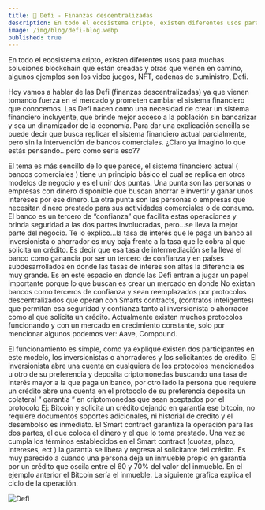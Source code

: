 ```yaml
---
title: 💸 Defi - Finanzas descentralizadas
description: En todo el ecosistema cripto, existen diferentes usos para muchas soluciones blockchain que están creadas y otras que vienen en camino, algunos ejemplos son los video juegos, NFT, cadenas de suministro, Defi.
image: /img/blog/defi-blog.webp
published: true
---
```


En todo el ecosistema cripto, existen diferentes usos para muchas soluciones blockchain que están creadas y otras que vienen en camino, algunos ejemplos son los video juegos, NFT, cadenas de suministro, Defi.

Hoy vamos a hablar de las Defi (finanzas descentralizadas) ya que vienen tomando fuerza en el mercado y prometen cambiar el sistema financiero que conocemos. Las Defi nacen como una necesidad de crear un sistema financiero incluyente, que brinde mejor acceso a la población sin bancarizar y sea un dinamizador de la economía. Para dar una explicación sencilla se puede decir que busca replicar el sistema financiero actual parcialmente, pero sin la intervención de bancos comerciales. ¿Claro ya imagino lo que estás pensando…pero como seria eso??

El tema es más sencillo de lo que parece, el sistema financiero actual ( bancos comerciales ) tiene un principio básico el cual se replica en otros modelos de negocio y es el unir dos puntas. Una punta son las personas o empresas con dinero disponible que buscan ahorrar e invertir y ganar unos intereses por ese dinero. La otra punta son las personas o empresas que necesitan dinero prestado para sus actividades comerciales o de consumo. El banco es un tercero de “confianza” que facilita estas operaciones y brinda seguridad a las dos partes involucradas, pero…se lleva la mejor parte del negocio. Te lo explico…la  tasa de interés que le paga un banco al inversionista o ahorrador es muy baja frente a la tasa que le cobra al que solicita un crédito. Es decir que esa tasa de intermediación se la lleva el banco como ganancia por ser un tercero de confianza y en países subdesarrollados en donde las tasas de interes son altas la diferencia es muy grande. Es en este espacio en donde las Defi entran a jugar un papel importante porque lo que buscan es crear un mercado en donde No existan bancos como terceros de confianza y sean reemplazados por protocolos descentralizados que operan con Smarts contracts, (contratos inteligentes) que permitan esa seguridad y confianza tanto al inversionista o ahorrador como al que solicita un crédito. Actualmente existen muchos protocolos funcionando y con un mercado en crecimiento constante, solo por mencionar algunos podemos ver:  Aave, Compound.

El funcionamiento es simple, como ya expliqué existen dos participantes en este modelo, los inversionistas o ahorradores y los solicitantes de crédito. El inversionista abre una cuenta en cualquiera de los protocolos mencionados u otro de su preferencia y deposita criptomonedas buscando una tasa de interés mayor a la que paga un banco, por otro lado la persona que requiere un crédito abre una cuenta en el protocolo de su preferencia deposita un colateral “ garantía “ en criptomonedas que sean aceptados por el protocolo Ej: Bitcoin y solicita un crédito dejando en garantía ese bitcoin, no requiere documentos soportes adicionales, ni historial de credito y el desembolso es inmediato. El Smart contract garantiza la operación para las dos partes, el que coloca el dinero y el que lo toma prestado. Una vez se cumpla los términos establecidos en el Smart contract (cuotas, plazo, intereses, ect ) la garantía se libera y regresa al solicitante del crédito.
Es muy parecido a cuando una persona deja un inmueble propio en garantía por un crédito que oscila entre el 60 y 70% del valor del inmueble. En el ejemplo anterior el Bitcoin sería el inmueble.
La siguiente grafica explica el ciclo de la operación.

![Defi](/img/blog/defi-1.webp)
